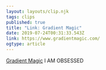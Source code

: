 ```yaml
---
layout: layouts/clip.njk 
tags: clips 
published: true 
title: "Link: Gradient Magic" 
date: 2019-07-24T00:31:33.543Z 
link: https://www.gradientmagic.com/ 
ogtype: article 
---
```

[Gradient Magic](https://www.gradientmagic.com/) 
I AM OBSESSED 